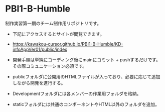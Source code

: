 # PBI1-B-Humble

制作実習第一期のチーム制作用リポジトリです。

- 下記にアクセスするとサイトが閲覧できます。
- https://kawakou-cursor.github.io/PBI1-B-Humble/KD-infoAppVer01/public/index

- 開発手順は単純にコーディング後にmainにコミット + pushするだけです。その際コミュニケーション必須です。

- publicフォルダに公開用のHTMLファイルが入っており、必要に応じて追加しながら開発を進行する。
- Developmentフォルダには各メンバーの作業用フォルダを格納。
- staticフォルダには共通のコンポーネントやHTML以外のフォルダを追加。
